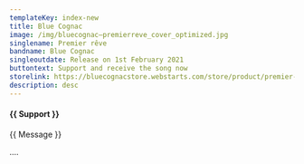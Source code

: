 ```yaml
---
templateKey: index-new
title: Blue Cognac
image: /img/bluecognac–premierreve_cover_optimized.jpg
singlename: Premier rêve
bandname: Blue Cognac
singleoutdate: Release on 1st February 2021
buttontext: Support and receive the song now
storelink: https://bluecognacstore.webstarts.com/store/product/premier-reve
description: desc
---
```

#### {{ Support }}

{{ Message }}

....